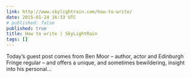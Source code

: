 ```yaml
---
link: http://www.skylightrain.com/how-to-write/
date: 2015-01-24 16:33 UTC
# published: false
published: true
title: How to write | SkyLightRain
tags: []
---
```


Today’s guest post comes from Ben Moor – author, actor and Edinburgh Fringe regular – and offers a unique, and sometimes bewildering, insight into his personal…
